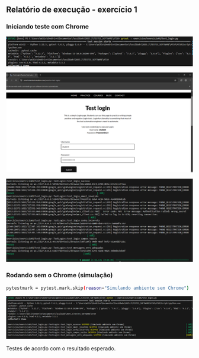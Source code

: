 ## Relatório de execução - exercício 1  

### Iniciando teste com Chrome

![alt text](image-1.png)  



![alt text](image.png)   


![alt text](image-2.png)



### Rodando sem o Chrome (simulação)  

```bash 
pytestmark = pytest.mark.skip(reason="Simulando ambiente sem Chrome")
```  

![alt text](image-3.png)  


Testes de acordo com o resultado esperado.  